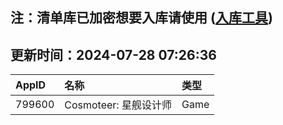 ## 注：清单库已加密想要入库请使用 ([入库工具](https://github.com/BlankTMing/ManifestAutoUpdate/releases))

## 更新时间：2024-07-28 07:26:36
| AppID | 名称 | 类型  |
| :-------------------- | :----------------------------- | :----------- |
| 799600 | Cosmoteer: 星舰设计师| Game |
